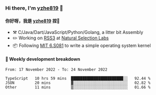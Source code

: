 ### Hi there, I'm [yzhe819](https://github.com/yzhe819) 👋

#### 你好呀，我是 [yzhe819](https://github.com/yzhe819) 捏👋

- :hammer_and_pick: C/Java/Dart/JavaScript/Python/Golang, a litter bit Assembly
- :pencil2: Working on [RSS3](https://github.com/NaturalSelectionLabs/RSS3) at [Natural Selection Labs](https://github.com/NaturalSelectionLabs)
- 📦 Following [MIT 6.S081](https://pdos.csail.mit.edu/6.S081/2020/) to write a simple operating system kernel



#### 📝 Weekly development breakdown

<!--START_SECTION:waka-->

```text
From: 17 November 2022 - To: 24 November 2022

TypeScript   10 hrs 59 mins  ███████████████████████░░   92.44 %
JSON         20 mins         ▓░░░░░░░░░░░░░░░░░░░░░░░░   02.82 %
Other        11 mins         ▒░░░░░░░░░░░░░░░░░░░░░░░░   01.66 %
```

<!--END_SECTION:waka-->



